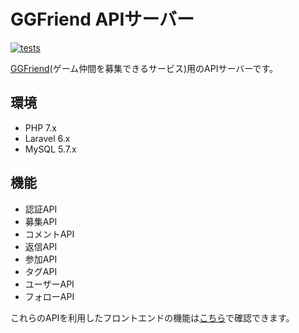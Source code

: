 # GGFriend APIサーバー
[![tests](https://circleci.com/gh/sdk40010/game-invitation-apiserver.svg?style=shield)](https://app.circleci.com/pipelines/github/sdk40010/game-invitation-apiserver)

[GGFriend](https://github.com/sdk40010/game-invitation-frontend)(ゲーム仲間を募集できるサービス)用のAPIサーバーです。

## 環境
- PHP 7.x
- Laravel 6.x
- MySQL 5.7.x

## 機能
- 認証API
- 募集API
- コメントAPI
- 返信API
- 参加API
- タグAPI
- ユーザーAPI
- フォローAPI

これらのAPIを利用したフロントエンドの機能は[こちら](https://github.com/sdk40010/game-invitation-frontend#%E6%A9%9F%E8%83%BD)で確認できます。